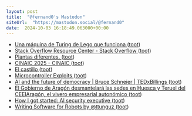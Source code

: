 ```yaml
---
layout: post
title:  "@fernand0's Mastodon"
siteUrl:  "https://mastodon.social/@fernand0"
date:  2024-10-03 16:18:49.063000+00:00
---
```

*  [Una máquina de Turing de Lego que funciona ](https://www.microsiervos.com/archivo/juegos-y-diversion/maquina-de-turing-lego.htm) ([toot](https://mastodon.social/@fernand0/113244394554184012))
*  [Stack Overflow Resource Center - Stack Overflow ](https://stackoverflow.co/teams/resources/prevent-reduce-tech-debt-gen-ai-code-gen-clean-quality-code?mkt_tok=NzE5LUVNSC01NjYAAAGVxAEVSjP6N8ug5VOj0bfkkY-0WrKrkvz4VALgnDIAx0Y3Y8IByFzneDkjwLwOXyyQwx8DLhvtUEQFd9V1-rlgBmj4V) ([toot](https://mastodon.social/@fernand0/113244273591701487))
*  [Plantas diferentes. ](https://avecesunafoto.wordpress.com/2024/10/03/plantas-diferentes) ([toot](https://mastodon.social/@fernand0/113244215024994182))
*  [CINAIC 2025 - CINAIC ](http://cinaic.net/cinaic-2025) ([toot](https://mastodon.social/@fernand0/113243882855597269))
*  [El castillo ](https://www.flickr.com/photos/fernand0/54029231596) ([toot](https://mastodon.social/@fernand0/113243882340447371))
*  [Microcontroller Exploits ](https://www.oreilly.com/library/view/microcontroller-exploits/9781098182243) ([toot](https://mastodon.social/@fernand0/113243331963560807))
*  [AI and the future of democracy \| Bruce Schneier \| TEDxBillings ](https://www.youtube.com/watch?v=uqC4nb7fLp) ([toot](https://mastodon.social/@fernand0/113242987049987838))
*  [El Gobierno de Aragón desmantelará las sedes en Huesca y Teruel del CEEIAragón, el vivero empresarial autonómico ](https://www.eldiario.es/aragon/politica/gobierno-aragon-desmantelara-sedes-huesca-teruel-ceeiaragon-vivero-empresarial-autonomico_1_11675634.htm) ([toot](https://mastodon.social/@fernand0/113242848110730483))
*  [How I got started: AI security executive ](https://securityintelligence.com/articles/how-i-got-started-ai-security-executive) ([toot](https://mastodon.social/@fernand0/113242539808438096))
*  [Writing Software for Robots by @ttunguz ](https://tomtunguz.com/writing-software-for-robots) ([toot](https://mastodon.social/@fernand0/113242385137955585))
